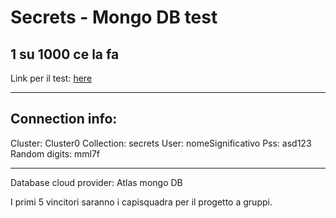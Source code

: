 # Secrets - Mongo DB test
## 1 su 1000 ce la fa

Link per il test:
[here](https://forms.gle/39N4KRdCWEQYfMCy5)

---

Connection info:
---
Cluster: Cluster0
Collection: secrets
User: nomeSignificativo
Pss: asd123
Random digits: mml7f

---

Database cloud provider: Atlas mongo DB

I primi 5 vincitori saranno i capisquadra per il progetto a gruppi.
